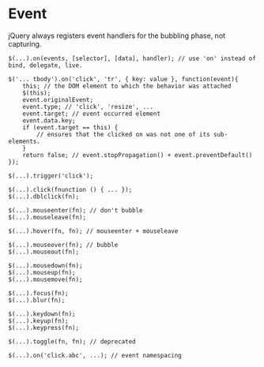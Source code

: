 # Event

jQuery always registers event handlers for the bubbling phase, not capturing.
	
	$(...).on(events, [selector], [data], handler); // use 'on' instead of bind, delegate, live.
	
	$('... tbody').on('click', 'tr', { key: value }, function(event){
		this; // the DOM element to which the behavior was attached
		$(this); 
		event.originalEvent;
		event.type; // 'click', 'resize', ...
		event.target; // event occurred element
		event.data.key;		
		if (event.target == this) {			// ensures that the clicked on was not one of its sub-elements.		}
		return false; // event.stopPropagation() + event.preventDefault()
	});
	
	$(...).trigger('click');
	
	$(...).click(fnunction () { ... });
	$(...).dblclick(fn);
	
	$(...).mouseenter(fn); // don't bubble
	$(...).mouseleave(fn);
	
	$(...).hover(fn, fn); // mouseenter + mouseleave

	$(...).mouseover(fn); // bubble
	$(...).mouseout(fn);
	
	$(...).mousedown(fn);
	$(...).mouseup(fn);
	$(...).mousemove(fn);
	
	$(...).focus(fn);
	$(...).blur(fn);
	
	$(...).keydown(fn);
	$(...).keyup(fn);
	$(...).keypress(fn);
	
	$(...).toggle(fn, fn); // deprecated

	$(...).on('click.abc', ...); // event namespacing
